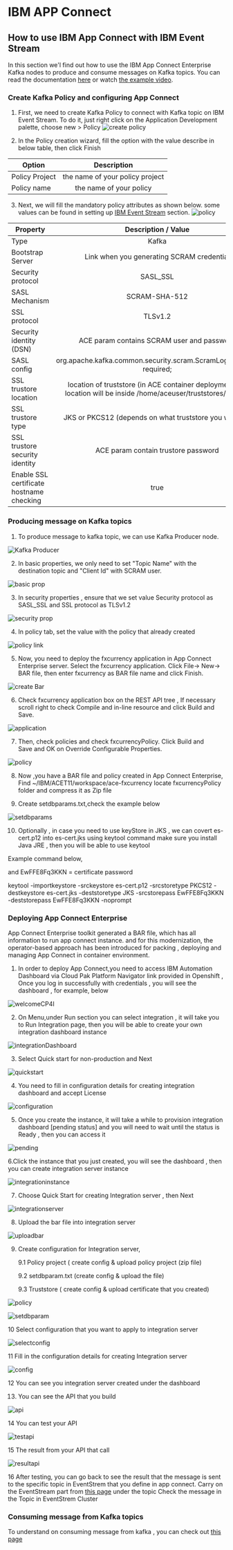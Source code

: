 # IBM APP Connect
## How to use IBM App Connect with IBM Event Stream
In this section we'l find out how to use the IBM App Connect Enterprise Kafka nodes to produce and consume messages on Kafka topics. You can read the documentation [here](https://www.ibm.com/docs/en/app-connect/12.0?topic=messages-using-kafka-app-connect-enterprise) or watch [the example video](https://youtu.be/XyNy7TcfJOc).
### Create Kafka Policy and configuring App Connect
1. First, we need to create Kafka Policy to connect with Kafka topic on IBM Event Stream. To do it, just right click on the Application Development palette, choose new > Policy
![create policy](img/01-Create%20Policy.jpg)

2. In the Policy creation wizard, fill the option with the value describe in below table, then click Finish

| Option        | Description          |
| ------------- |:---------------:|
| Policy Project             | the name of your policy project             |
| Policy name | the name of your policy |

3. Next, we will fill the mandatory policy attributes as shown below. some values can be found in setting up [IBM Event Stream](../IBM%20Event%20Streams/README.md#Preparing%20Client%20Connection) section.
![policy](img/37-policyproject.jpeg)

| Property       | Description / Value          |
| ------------- |:---------------:|
| Type  | Kafka  |
| Bootstrap Server  | Link when you generating SCRAM credential  |
| Security protocol  | SASL_SSL  |
| SASL Mechanism  | SCRAM-SHA-512  |
| SSL protocol  | TLSv1.2  |
| Security identity (DSN)  | ACE param contains SCRAM user and password   |
| SASL config  | org.apache.kafka.common.security.scram.ScramLoginModule required;  |
| SSL trustore location  | location of truststore (in ACE container deployment the location will be inside /home/aceuser/truststores/ folder)  |
| SSL trustore type  | JKS or PKCS12 (depends on what truststore you will use)  |
| SSL trustore security identity  | ACE param contain trustore password  |
| Enable SSL certificate hostname checking  | true  |

### Producing message on Kafka topics
1. To produce message to kafka topic, we can use Kafka Producer node.

![Kafka Producer](img/03-kafka%20producer%20node.jpg)

2. In basic properties, we only need to set "Topic Name" with the destination topic and "Client Id" with SCRAM user.

![basic prop](img/15-kafka%20producer%20basic%20properties.jpeg)

3. In security properties , ensure that we set value  Security protocol as SASL_SSL and SSL protocol as TLSv1.2

![security prop](img/16-security%20properties.jpeg) 

4. In policy tab, set the value with the policy that already created

![policy link](img/05-kafka%20producer%20policy.png)

5. Now, you need to deploy the fxcurrency application in App Connect Enterprise server. Select the fxcurrency application. 
Click File-> New-> BAR file, then enter fxcurrency as BAR file name and click Finish.

![create Bar](img/17-create%20bar.jpeg)

6. Check fxcurrency application box on the REST API tree , If necessary scroll right to check Compile and in-line resource and click Build and Save.

![application](img/18-build%20app.jpeg)

7. Then, check policies and check fxcurrencyPolicy. Click Build and Save and OK on Override Configurable Properties.

![policy](img/19-build%20policy.jpeg)

8. Now ,you have a BAR file and policy created in App Connect Enterprise, Find ~/IBM/ACET11/workspace/ace-fxcurrency
locate fxcurrencyPolicy folder and compress it as Zip file

9. Create setdbparams.txt,check the example below 

![setdbparams](img/20-set%20dbparams.jpeg)

10. Optionally , in case you need to use keyStore in JKS , we can covert es-cert.p12 into es-cert.jks using keytool command
make sure you install Java JRE , then you will be able to use keytool

Example command below, 

and EwFFE8Fq3KKN = certificate password

keytool -importkeystore -srckeystore es-cert.p12 -srcstoretype PKCS12 -destkeystore es-cert.jks -deststoretype JKS -srcstorepass EwFFE8Fq3KKN -deststorepass EwFFE8Fq3KKN -noprompt

### Deploying App Connect Enterprise

App Connect Enterprise toolkit generated a BAR file, which has all information to run app connect instance.
and for this modernization, the operator-based approach has been introduced for packing , deploying and 
managing App Connect in container environment. 

1. In order to deploy App Connect,you need to access IBM Automation Dashboard via Cloud Pak Platform Navigator link provided in Openshift , Once you log in successfully with credentials , you will see the dashboard , for example, below

![welcomeCP4I](img/21-welcome%20cp4i.jpeg)

2. On Menu,under Run section you can select integration , it will take you to Run Integration page, then you will be able to create your own integration dashboard instance

![integrationDashboard](img/22-integration%20dashboard.jpeg)

3. Select Quick start for non-production and Next 

![quickstart](img/23-quickstart.jpeg)

4. You need to fill in configuration details for creating integration dashboard and accept License

![configuration](img/24-configuration.jpeg)

5. Once you create the instance, it will take a while to provision integration dashboard [pending status]  and you will need to wait until the status is Ready , then you can access it

![pending](img/25-pending.jpeg)

6.Click the instance that you just created,  you will see the dashboard , then you can create integration server instance

![integrationinstance](img/26-integration%20instance.jpeg)

7. Choose Quick Start for creating Integration server , then Next
       
![integrationserver](img/27-integration%20server.jpeg)

8. Upload the bar file into integration server

![uploadbar](img/28-upload%20bar.jpeg)

9. Create configuration for Integration server, 

   9.1 Policy project  ( create config & upload policy project (zip file)

   9.2 setdbparam.txt (create config & upload the file)

   9.3 Truststore ( create config & upload certificate that you created)

![policy](img/29-policy%20project.jpeg)
        
![setdbparam](img/30-setdbparam.jpeg)
       
10 Select configuration that you want to apply to integration server 

![selectconfig](img/31-selectconfig.jpeg)

11 Fill in the configuration details for creating Integration server

![config](img/32-config.jpeg)

12  You can see you integration server created under the dashboard

13. You can see the API that you build 

![api](img/34-api.jpeg)
        
14  You can test your API

![testapi](img/35-testapi.jpeg)
       
15 The result from your API that call 

![resultapi](img/36-resultapi.jpeg)

16 After testing, you can go back to see the result that the message is
sent to the specific topic in EventStrem that you define in app connect.
Carry on the EventStream part from [this page](https://github.ibm.com/ASEANZK-CP4I-Practicum/scenario1/tree/main/Solution%20build/IBM%20Event%20Streams)  under the topic Check the message in the Topic in EventStrem Cluster

      
      
### Consuming message from Kafka topics

To understand on consuming message from kafka , you can check out 
[this page](https://www.ibm.com/docs/en/app-connect/11.0.0?topic=enterprise-consuming-messages-from-kafka-topics) 



